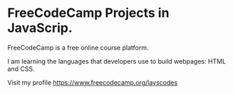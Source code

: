 # FreeCodeCamp Projects in JavaScrip.

FreeCodeCamp is a free online course platform.

I am learning the languages that developers use to build webpages: HTML and CSS.

Visit my profile https://www.freecodecamp.org/layscodes

